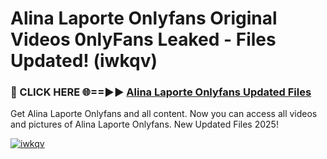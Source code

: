 # Alina Laporte Onlyfans Original Videos 0nlyFans Leaked - Files Updated! (iwkqv)

<h3>🔴 CLICK HERE 🌐==►► <a href="https://tinyurl.com/2wckxsce" rel="nofollow">Alina Laporte Onlyfans Updated Files</a></h3>

Get Alina Laporte Onlyfans and all content. Now you can access all videos and pictures of Alina Laporte Onlyfans. New Updated Files 2025!

[![iwkqv](https://i.imgur.com/AFduVYN.gif)](https://tinyurl.com/2wckxsce)
